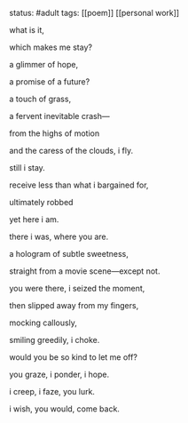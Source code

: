 status: #adult 
tags: [[poem]] [[personal work]] 

what is it, 

which makes me stay?

a glimmer of hope,

a promise of a future?

a touch of grass,

a fervent inevitable crash—

from the highs of motion 

and the caress of the clouds, i fly. 

still i stay. 

receive less than what i bargained for,

ultimately robbed 

yet here i am. 

there i was, where you are. 

a hologram of subtle sweetness,

straight from a movie scene—except not. 

you were there, i seized the moment,

then slipped away from my fingers,

mocking callously,

smiling greedily, i choke. 

would you be so kind to let me off? 

you graze, i ponder, i hope. 

i creep, i faze, you lurk.

i wish, you would, come back.